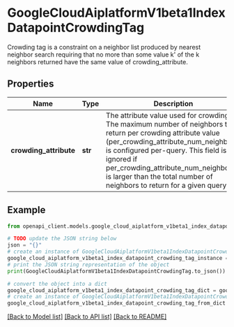 # GoogleCloudAiplatformV1beta1IndexDatapointCrowdingTag

Crowding tag is a constraint on a neighbor list produced by nearest neighbor search requiring that no more than some value k' of the k neighbors returned have the same value of crowding_attribute.

## Properties

Name | Type | Description | Notes
------------ | ------------- | ------------- | -------------
**crowding_attribute** | **str** | The attribute value used for crowding. The maximum number of neighbors to return per crowding attribute value (per_crowding_attribute_num_neighbors) is configured per-query. This field is ignored if per_crowding_attribute_num_neighbors is larger than the total number of neighbors to return for a given query. | [optional] 

## Example

```python
from openapi_client.models.google_cloud_aiplatform_v1beta1_index_datapoint_crowding_tag import GoogleCloudAiplatformV1beta1IndexDatapointCrowdingTag

# TODO update the JSON string below
json = "{}"
# create an instance of GoogleCloudAiplatformV1beta1IndexDatapointCrowdingTag from a JSON string
google_cloud_aiplatform_v1beta1_index_datapoint_crowding_tag_instance = GoogleCloudAiplatformV1beta1IndexDatapointCrowdingTag.from_json(json)
# print the JSON string representation of the object
print(GoogleCloudAiplatformV1beta1IndexDatapointCrowdingTag.to_json())

# convert the object into a dict
google_cloud_aiplatform_v1beta1_index_datapoint_crowding_tag_dict = google_cloud_aiplatform_v1beta1_index_datapoint_crowding_tag_instance.to_dict()
# create an instance of GoogleCloudAiplatformV1beta1IndexDatapointCrowdingTag from a dict
google_cloud_aiplatform_v1beta1_index_datapoint_crowding_tag_from_dict = GoogleCloudAiplatformV1beta1IndexDatapointCrowdingTag.from_dict(google_cloud_aiplatform_v1beta1_index_datapoint_crowding_tag_dict)
```
[[Back to Model list]](../README.md#documentation-for-models) [[Back to API list]](../README.md#documentation-for-api-endpoints) [[Back to README]](../README.md)



